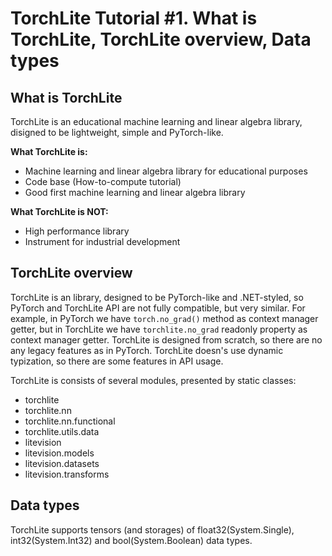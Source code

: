 # TorchLite Tutorial #1. What is TorchLite, TorchLite overview, Data types

## What is TorchLite

TorchLite is an educational machine learning and linear algebra library, disigned to be lightweight, simple and PyTorch-like.

__What TorchLite is:__

* Machine learning and linear algebra library for educational purposes
* Code base (How-to-compute tutorial)
* Good first machine learning and linear algebra library

__What TorchLite is NOT:__

* High performance library
* Instrument for industrial development

## TorchLite overview

TorchLite is an library, designed to be PyTorch-like and .NET-styled, so PyTorch and TorchLite API are not fully compatible, but very similar. For example, in PyTorch we have `torch.no_grad()` method as context manager getter, but in TorchLite we have `torchlite.no_grad` readonly property as context manager getter. TorchLite is designed from scratch, so there are no any legacy features as in PyTorch. TorchLite doesn's use dynamic typization, so there are some features in API usage.

TorchLite is consists of several modules, presented by static classes:

* torchlite
* torchlite.nn
* torchlite.nn.functional
* torchlite.utils.data
* litevision
* litevision.models
* litevision.datasets
* litevision.transforms

## Data types

TorchLite supports tensors (and storages) of float32(System.Single), int32(System.Int32) and bool(System.Boolean) data types.
